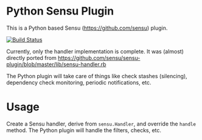 # Python Sensu Plugin
This is a Python based Sensu (https://github.com/sensu) plugin.

[![Build Status](https://secure.travis-ci.org/ehazlett/sensu-py.png)](http://travis-ci.org/ehazlett/sensu-py)

Currently, only the handler implementation is complete.  It was (almost) directly
ported from https://github.com/sensu/sensu-plugin/blob/master/lib/sensu-handler.rb

The Python plugin will take care of things like check stashes (silencing), dependency check monitoring,
periodic notifications, etc.

# Usage

Create a Sensu handler, derive from `sensu.Handler`, and override the `handle` method.
The Python plugin will handle the filters, checks, etc.


